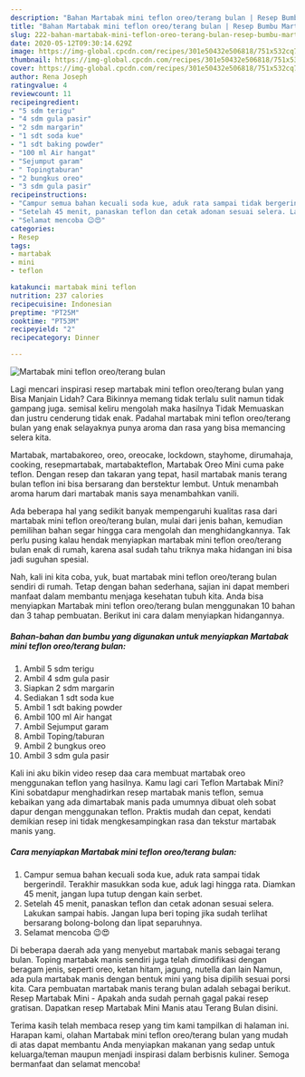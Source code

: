 ```yaml
---
description: "Bahan Martabak mini teflon oreo/terang bulan | Resep Bumbu Martabak mini teflon oreo/terang bulan Yang Lezat"
title: "Bahan Martabak mini teflon oreo/terang bulan | Resep Bumbu Martabak mini teflon oreo/terang bulan Yang Lezat"
slug: 222-bahan-martabak-mini-teflon-oreo-terang-bulan-resep-bumbu-martabak-mini-teflon-oreo-terang-bulan-yang-lezat
date: 2020-05-12T09:30:14.629Z
image: https://img-global.cpcdn.com/recipes/301e50432e506818/751x532cq70/martabak-mini-teflon-oreoterang-bulan-foto-resep-utama.jpg
thumbnail: https://img-global.cpcdn.com/recipes/301e50432e506818/751x532cq70/martabak-mini-teflon-oreoterang-bulan-foto-resep-utama.jpg
cover: https://img-global.cpcdn.com/recipes/301e50432e506818/751x532cq70/martabak-mini-teflon-oreoterang-bulan-foto-resep-utama.jpg
author: Rena Joseph
ratingvalue: 4
reviewcount: 11
recipeingredient:
- "5 sdm terigu"
- "4 sdm gula pasir"
- "2 sdm margarin"
- "1 sdt soda kue"
- "1 sdt baking powder"
- "100 ml Air hangat"
- "Sejumput garam"
- " Topingtaburan"
- "2 bungkus oreo"
- "3 sdm gula pasir"
recipeinstructions:
- "Campur semua bahan kecuali soda kue, aduk rata sampai tidak bergerindil. Terakhir masukkan soda kue, aduk lagi hingga rata. Diamkan 45 menit, jangan lupa tutup dengan kain serbet."
- "Setelah 45 menit, panaskan teflon dan cetak adonan sesuai selera. Lakukan sampai habis. Jangan lupa beri toping jika sudah terlihat bersarang bolong-bolong dan lipat separuhnya."
- "Selamat mencoba 😉😍"
categories:
- Resep
tags:
- martabak
- mini
- teflon

katakunci: martabak mini teflon 
nutrition: 237 calories
recipecuisine: Indonesian
preptime: "PT25M"
cooktime: "PT53M"
recipeyield: "2"
recipecategory: Dinner

---
```



![Martabak mini teflon oreo/terang bulan](https://img-global.cpcdn.com/recipes/301e50432e506818/751x532cq70/martabak-mini-teflon-oreoterang-bulan-foto-resep-utama.jpg)

Lagi mencari inspirasi resep martabak mini teflon oreo/terang bulan yang Bisa Manjain Lidah? Cara Bikinnya memang tidak terlalu sulit namun tidak gampang juga. semisal keliru mengolah maka hasilnya Tidak Memuaskan dan justru cenderung tidak enak. Padahal martabak mini teflon oreo/terang bulan yang enak selayaknya punya aroma dan rasa yang bisa memancing selera kita.

Martabak, martabakoreo, oreo, oreocake, lockdown, stayhome, dirumahaja, cooking, resepmartabak, martabakteflon, Martabak Oreo Mini cuma pake teflon. Dengan resep dan takaran yang tepat, hasil martabak manis terang bulan teflon ini bisa bersarang dan berstektur lembut. Untuk menambah aroma harum dari martabak manis saya menambahkan vanili.

Ada beberapa hal yang sedikit banyak mempengaruhi kualitas rasa dari martabak mini teflon oreo/terang bulan, mulai dari jenis bahan, kemudian pemilihan bahan segar hingga cara mengolah dan menghidangkannya. Tak perlu pusing kalau hendak menyiapkan martabak mini teflon oreo/terang bulan enak di rumah, karena asal sudah tahu triknya maka hidangan ini bisa jadi suguhan spesial.


Nah, kali ini kita coba, yuk, buat martabak mini teflon oreo/terang bulan sendiri di rumah. Tetap dengan bahan sederhana, sajian ini dapat memberi manfaat dalam membantu menjaga kesehatan tubuh kita. Anda bisa menyiapkan Martabak mini teflon oreo/terang bulan menggunakan 10 bahan dan 3 tahap pembuatan. Berikut ini cara dalam menyiapkan hidangannya.

<!--inarticleads1-->

##### Bahan-bahan dan bumbu yang digunakan untuk menyiapkan Martabak mini teflon oreo/terang bulan:

1. Ambil 5 sdm terigu
1. Ambil 4 sdm gula pasir
1. Siapkan 2 sdm margarin
1. Sediakan 1 sdt soda kue
1. Ambil 1 sdt baking powder
1. Ambil 100 ml Air hangat
1. Ambil Sejumput garam
1. Ambil  Toping/taburan
1. Ambil 2 bungkus oreo
1. Ambil 3 sdm gula pasir


Kali ini aku bikin video resep daa cara membuat martabak oreo menggunakan teflon yang hasilnya. Kamu lagi cari Teflon Martabak Mini? Kini sobatdapur menghadirkan resep martabak manis teflon, semua kebaikan yang ada dimartabak manis pada umumnya dibuat oleh sobat dapur dengan menggunakan teflon. Praktis mudah dan cepat, kendati demikian resep ini tidak mengkesampingkan rasa dan tekstur martabak manis yang. 

<!--inarticleads2-->

##### Cara menyiapkan Martabak mini teflon oreo/terang bulan:

1. Campur semua bahan kecuali soda kue, aduk rata sampai tidak bergerindil. Terakhir masukkan soda kue, aduk lagi hingga rata. Diamkan 45 menit, jangan lupa tutup dengan kain serbet.
1. Setelah 45 menit, panaskan teflon dan cetak adonan sesuai selera. Lakukan sampai habis. Jangan lupa beri toping jika sudah terlihat bersarang bolong-bolong dan lipat separuhnya.
1. Selamat mencoba 😉😍


Di beberapa daerah ada yang menyebut martabak manis sebagai terang bulan. Toping martabak manis sendiri juga telah dimodifikasi dengan beragam jenis, seperti oreo, ketan hitam, jagung, nutella dan lain Namun, ada pula martabak manis dengan bentuk mini yang bisa dipilih sesuai porsi kita. Cara pembuatan martabak manis terang bulan adalah sebagai berikut. Resep Martabak Mini - Apakah anda sudah pernah gagal pakai resep gratisan. Dapatkan resep Martabak Mini Manis atau Terang Bulan disini. 

Terima kasih telah membaca resep yang tim kami tampilkan di halaman ini. Harapan kami, olahan Martabak mini teflon oreo/terang bulan yang mudah di atas dapat membantu Anda menyiapkan makanan yang sedap untuk keluarga/teman maupun menjadi inspirasi dalam berbisnis kuliner. Semoga bermanfaat dan selamat mencoba!
